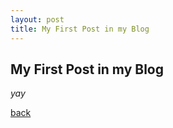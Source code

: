 ```yaml
---
layout: post
title: My First Post in my Blog
---
```




## My First Post in my Blog



_yay_

[back](./)
